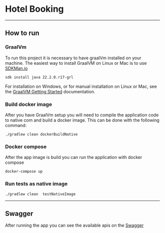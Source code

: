 # Hotel Booking

---

## How to run

### GraalVm

To run this project it is necessary to have graalVm installed on your machine. The easiest way to install GraalVM on
Linux or Mac is to use [SDKMan.io](https://sdkman.io/)

```
sdk install java 22.2.0.r17-grl
```

For installation on Windows, or for manual installation on Linux or Mac, see
the [GraalVM Getting Started](https://www.graalvm.org/22.2/docs/getting-started/) documentation.

### Build docker image

After you have GraalVm setup you will need to compile the application code to native com and build a docker image. This
can be done with the following command:

```
./gradlew clean dockerBuildNative
```

### Docker compose
After the app image is build you can run the application with docker compose

```
docker-compose up
```

### Run tests as native image

```
./gradlew clean  testNativeImage
```

---
## Swagger
After running the app you can see the available apis on the [Swagger](http://localhost:8080/swagger-ui/index.html)
